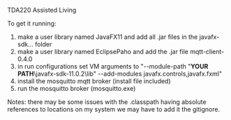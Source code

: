 TDA220 Assisted Living

To get it running:

1. make a user library named JavaFX11 and add all .jar files in the javafx-sdk... folder
2. make a user library named EclipsePaho and add the .jar file mqtt-client-0.4.0
3. in run configurations set VM arguments to "--module-path "**YOUR PATH**\javafx-sdk-11.0.2\lib" --add-modules javafx.controls,javafx.fxml"
4. install the mosquitto mqtt broker (install file included)
5. run the mosquitto broker (mosquitto.exe)

Notes: there may be some issues with the .classpath having absolute references to locations on my system we may have to add it the gitignore.
